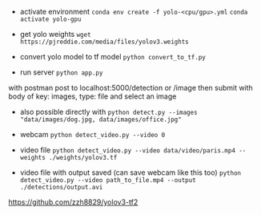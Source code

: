 - activate environment
`conda env create -f yolo-<cpu/gpu>.yml`
`conda activate yolo-gpu`

- get yolo weights
`wget https://pjreddie.com/media/files/yolov3.weights`

- convert yolo model to tf model
`python convert_to_tf.py`

- run server
`python app.py`

with postman
post to localhost:5000/detection or /image
then submit with body of
key: images, type: file
and select an image

- also possible directly with
`python detect.py --images "data/images/dog.jpg, data/images/office.jpg"`

- webcam
`python detect_video.py --video 0`

- video file
`python detect_video.py --video data/video/paris.mp4 --weights ./weights/yolov3.tf`

- video file with output saved (can save webcam like this too)
`python detect_video.py --video path_to_file.mp4 --output ./detections/output.avi`


https://github.com/zzh8829/yolov3-tf2
